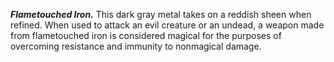 ***Flametouched Iron.*** This dark gray metal takes on a reddish sheen when refined. When used to attack an evil creature or an undead, a weapon made from flametouched iron is considered magical for the purposes of overcoming resistance and immunity to nonmagical damage. 